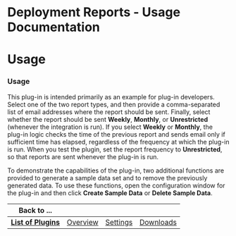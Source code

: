 
Deployment Reports - Usage Documentation
========================================

# Usage




### Usage




 


This plug-in is intended primarily as an example for plug-in developers. Select one of the two 
report types, and then provide a comma-separated list of email addresses where the report should be sent. Finally, 
select whether the report should be sent **Weekly**, **Monthly**, or **Unrestricted** (whenever the integration is run).
 If you select **Weekly** or **Monthly**, the plug-in logic checks the time of the previous report and sends email only 
if sufficient time has elapsed, regardless of the frequency at which the plug-in is run. When you test the plugin, set 
the report frequency to **Unrestricted**, so that reports are sent whenever the plug-in is run.


To demonstrate the 
capabilities of the plug-in, two additional functions are provided to generate a sample data set and to remove the 
previously generated data. To use these functions, open the configuration window for the plug-in and then click **Create
 Sample Data** or **Delete Sample Data**.




|Back to ...||||
| :---: | :---: | :---: | :---: |
|[**List of Plugins**](../../index.md)|[Overview](./overview.md)|[Settings](./settings.md)|[Downloads](./downloads.md)|
